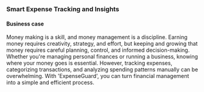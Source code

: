 ### Smart Expense Tracking and Insights 

#### Business case

Money making is a skill, and money management is a discipline.
Earning money requires creativity, strategy, and effort, but keeping and growing that money requires careful planning, control, and informed decision-making. 
Whether you're managing personal finances or running a business, knowing where your money goes is essential. However, tracking expenses, categorizing transactions, and analyzing spending patterns manually can be overwhelming. With 'ExpenseGuard', you can turn financial management into a simple and efficient process.